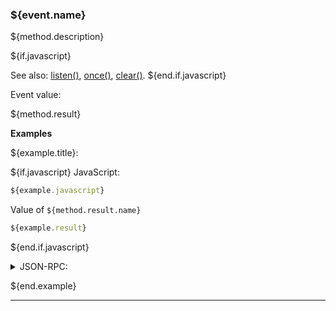### ${event.name}
${method.description}

${if.javascript}

See also: [listen()](#listen), [once()](#listen), [clear()](#listen).
${end.if.javascript}

Event value:

${method.result}

**Examples**

${example.title}:

${if.javascript}
JavaScript:

```javascript
${example.javascript}
```
Value of `${method.result.name}`

```javascript
${example.result}
```

${end.if.javascript}

<details>
  <summary>JSON-RPC:</summary>

Request:

```json
${example.jsonrpc}
```

Response:

```json
${example.response}
```

</details>

${end.example}

---
